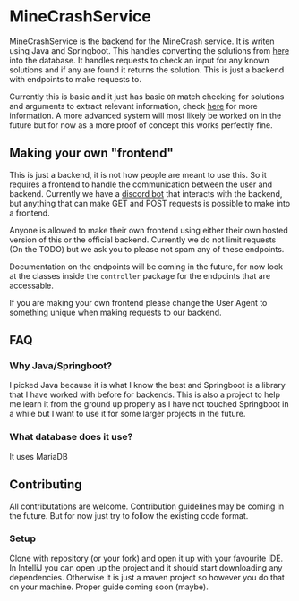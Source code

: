 # MineCrashService

MineCrashService is the backend for the MineCrash service. It is writen using Java and Springboot. This handles converting the solutions from [here](https://github.com/Eimer-Archive/MineCrashSolutions) into the database. It handles requests to check an input for any known solutions and if any are found it returns the solution. This is just a backend with endpoints to make requests to.

Currently this is basic and it just has basic `OR` match checking for solutions and arguments to extract relevant information, check [here](https://github.com/Eimer-Archive/MineCrashSolutions?tab=readme-ov-file#template) for more information. A more advanced system will most likely be worked on in the future but for now as a more proof of concept this works perfectly fine.

## Making your own "frontend"

This is just a backend, it is not how people are meant to use this. So it requires a frontend to handle the communication between the user and backend. Currently we have a [discord bot](https://github.com/Eimer-Archive/MineCrash) that interacts with the backend, but anything that can make GET and POST requests is possible to make into a frontend. 

Anyone is allowed to make their own frontend using either their own hosted version of this or the official backend. Currently we do not limit requests (On the TODO) but we ask you to please not spam any of these endpoints.

Documentation on the endpoints will be coming in the future, for now look at the classes inside the `controller` package for the endpoints that are accessable.

If you are making your own frontend please change the User Agent to something unique when making requests to our backend.

## FAQ

### Why Java/Springboot?

I picked Java because it is what I know the best and Springboot is a library that I have worked with before for backends. This is also a project to help me learn it from the ground up properly as I have not touched Springboot in a while but I want to use it for some larger projects in the future.

### What database does it use?

It uses MariaDB

## Contributing

All contributations are welcome. Contribution guidelines may be coming in the future. But for now just try to follow the existing code format.

### Setup

Clone with repository (or your fork) and open it up with your favourite IDE. In IntelliJ you can open up the project and it should start downloading any dependencies. Otherwise it is just a maven project so however you do that on your machine. Proper guide coming soon (maybe).
